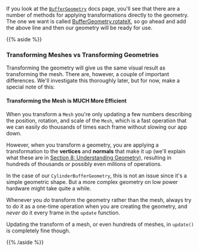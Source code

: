 If you look at the [`BufferGeometry`](https://threejs.org/docs/#api/en/core/BufferGeometry) docs page, you'll see that there are a number of methods for applying transformations directly to the geometry. The one we want is called [BufferGeometry.rotateX](https://threejs.org/docs/#api/geometries/BufferGeometry.rotateX), so go ahead and add the above line and then our geometry will be ready for use.

{{% aside %}}

### Transforming Meshes vs Transforming Geometries

Transforming the geometry will give us the same visual result as transforming the mesh. There are, however, a couple of important differences. We'll investigate this thoroughly later, but for now, make a special note of this:

#### Transforming the Mesh is **MUCH** More Efficient

When you transform a `Mesh` you're only updating a few numbers describing the position, rotation, and scale of the `Mesh`, which is a fast operation that we can easily do thousands of times each frame without slowing our app down.

However, when you transform a geometry, you are applying a transformation to the **vertices** and **normals** that make it up (we'll explain what these are in [Section 8: Understanding Geometry](/book/geometry/)), resulting in hundreds of thousands or possibly even millions of operations.

In the case of our `CylinderBufferGeometry`, this is not an issue since it's a simple geometric shape. But a more complex geometry on low power hardware might take quite a while.

Whenever you _do_ transform the geometry rather than the mesh, always try to do it as a one-time operation when you are creating the geometry, and _never_ do it every frame in the `update` function.

Updating the transform of a mesh, or even hundreds of meshes, in `update()` is completely fine though.

{{% /aside %}}

